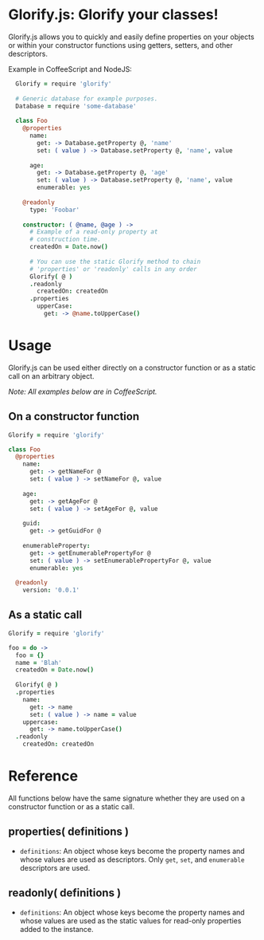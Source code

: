 Glorify.js: Glorify your classes!
=================================

Glorify.js allows you to quickly and easily define properties
on your objects or within your constructor functions using getters,
setters, and other descriptors.

Example in CoffeeScript and NodeJS:

```coffeescript
  Glorify = require 'glorify'
  
  # Generic database for example purposes.
  Database = require 'some-database'
  
  class Foo
    @properties
      name:
        get: -> Database.getProperty @, 'name'
        set: ( value ) -> Database.setProperty @, 'name', value
        
      age:
        get: -> Database.getProperty @, 'age'
        set: ( value ) -> Database.setProperty @, 'name', value
        enumerable: yes
        
    @readonly
      type: 'Foobar'
      
    constructor: ( @name, @age ) ->
      # Example of a read-only property at
      # construction time.
      createdOn = Date.now()
      
      # You can use the static Glorify method to chain
      # 'properties' or 'readonly' calls in any order
      Glorify( @ )
      .readonly
        createdOn: createdOn
      .properties
        upperCase:
          get: -> @name.toUpperCase()
```

Usage
=====

Glorify.js can be used either directly on a constructor function or as a static call on an arbitrary object.

_Note: All examples below are in CoffeeScript._

On a constructor function
-------------------------

```coffeescript
Glorify = require 'glorify'

class Foo
  @properties
    name:
      get: -> getNameFor @
      set: ( value ) -> setNameFor @, value
      
    age:
      get: -> getAgeFor @
      set: ( value ) -> setAgeFor @, value
      
    guid:
      get: -> getGuidFor @
      
    enumerableProperty:
      get: -> getEnumerablePropertyFor @
      set: ( value ) -> setEnumerablePropertyFor @, value
      enumerable: yes
      
  @readonly
    version: '0.0.1'
```

As a static call
----------------

```coffeescript
Glorify = require 'glorify'

foo = do ->
  foo = {}
  name = 'Blah'
  createdOn = Date.now()
  
  Glorify( @ )
  .properties
    name:
      get: -> name
      set: ( value ) -> name = value
    uppercase:
      get: -> name.toUpperCase()
  .readonly
    createdOn: createdOn
```

Reference
=========

All functions below have the same signature whether they are used on a constructor function or as a static call.

properties( definitions )
--------------------------

* `definitions`: An object whose keys become the property names and whose values are used as descriptors.
  Only `get`, `set`, and `enumerable` descriptors are used.

readonly( definitions )
-----------------------

* `definitions`: An object whose keys become the property names and whose values are used as the static values
  for read-only properties added to the instance.
